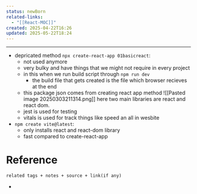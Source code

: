 ```yaml
---
status: newBorn
related-links:
  - "[[React-MOC]]"
created: 2025-04-22T16:26
updated: 2025-05-22T18:24
---
```

---

- depricated method
	`npx create-react-app 01basicreact`: 
	- not used anymore
	- very bulky and have things that we might not require in every project
	- in this when we run build script through `npm run dev`
		- the build file that gets created is the file which browser recieves at the end
	- this package json comes from creating react app method 
	![[Pasted image 20250303211314.png]]
	here two main libraries are react and react dom. 
	- jest is used for testing
	- vitals is used for track things like speed an all in wesbite
- `npm create vite@latest`:
	- only installs react and react-dom library
	- fast compared to create-react-app



# Reference
`related tags + notes + source + link(if any)`
 

- 